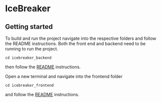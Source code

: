 # IceBreaker

## Getting started

To build and run the project navigate into the respective folders and follow the README instructions. Both the front end and backend need to be running to run the project.

```
cd icebreaker_backend
```

then follow the [README](icebreaker_backend/README.md) instructions.

Open a new terminal and navigate into the frontend folder

```
cd icebreaker_frontend
```

and follow the [README](icebreaker_frontend/README.md) instructions.
